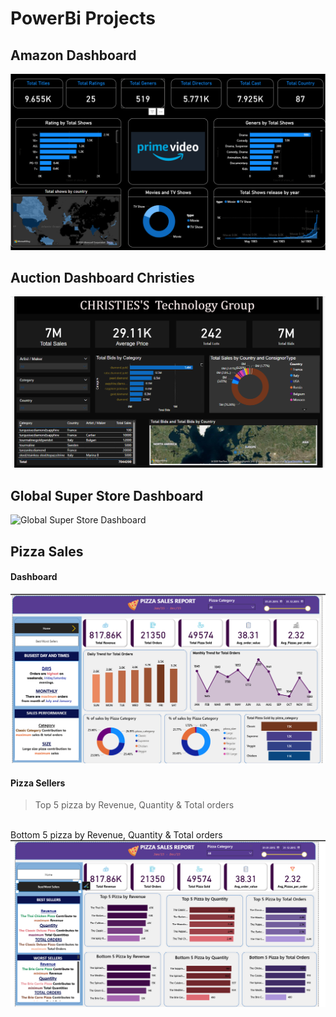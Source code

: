 # PowerBi Projects 

## Amazon Dashboard
<img src="./Amazon-Dashboard/amazon.png" alt="Amazon Dashboard" />

## Auction Dashboard Christies
<img src="./Auction-Dashboard-Christies/Dashboard.png" alt="Amazon Dashboard" />

## Global Super Store Dashboard
<img src="./Global-Super-Store-Dashboard/Dashboard.png" alt="Global Super Store Dashboard" />

## Pizza Sales
#### Dashboard
<img src="./Pizza-Sales/Pizza_Sales_Dashboard.png" alt="Pizza Sales Dashboard"/>

#### Pizza Sellers
> Top 5 pizza by Revenue, Quantity & Total orders
  <br>
  Bottom 5 pizza by Revenue, Quantity & Total orders
  
<img src="./Pizza-Sales/pizza_sellers.png" alt="Pizza Sellers"/>